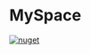 # MySpace

[![nuget](https://img.shields.io/nuget/v/MySpace.SDK.svg)](https://www.nuget.org/packages/MySpace.SDK/)